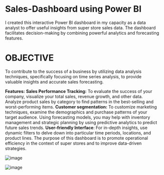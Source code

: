 # Sales-Dashboard using Power BI
I created this interactive Power BI dashboard in my capacity as a data analyst to offer useful insights from super store sales data. The dashboard facilitates decision-making by combining powerful analytics and forecasting features.

# OBJECTIVE
To contribute to the success of a business by utilizing data analysis techniques, specifically focusing on time series analysis, to provide valuable insights and accurate sales forecasting.

**Features:**
**Sales Performance Tracking:** To evaluate the success of your company, visualize your total sales, revenue growth, and other data. Analyze product sales by category to find patterns in the best-selling and worst-performing items.
**Customer segmentation:** To customize marketing techniques, examine the demographics and purchase patterns of your target audience. Using forecasting models, you may help with inventory management and strategic planning by using predictive analytics to predict future sales trends.
**User-friendly Interface**: For in-depth insights, use dynamic filters to delve down into particular time periods, locations, and product lines. The purpose of this dashboard is to promote operational efficiency in the context of super stores and to improve data-driven strategies.

![image](https://github.com/user-attachments/assets/eb4d60bf-3eb5-45da-b346-fbc896431a50)

![image](https://github.com/user-attachments/assets/55eca52a-f29a-4116-b0b4-2387b336bd07)

